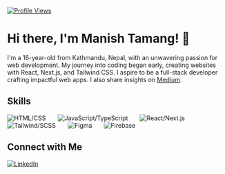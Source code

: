 [![Profile Views](https://visitor-badge.laobi.icu/badge?page_id=Manish-Tamang)](https://github.com/Manish-Tamang)

# Hi there, I'm Manish Tamang! 👋

I'm a 16-year-old from Kathmandu, Nepal, with an unwavering passion for web development. My journey into coding began early, creating websites with React, Next.js, and Tailwind CSS. I aspire to be a full-stack developer crafting impactful web apps. I also share insights on [Medium](#).

## Skills

![HTML/CSS](https://skillicons.dev/icons?i=html,css)
&nbsp;&nbsp;&nbsp;&nbsp;&nbsp;
![JavaScript/TypeScript](https://skillicons.dev/icons?i=js,ts)
&nbsp;&nbsp;&nbsp;&nbsp;&nbsp;
![React/Next.js](https://skillicons.dev/icons?i=react,next)
&nbsp;&nbsp;&nbsp;&nbsp;&nbsp;
![Tailwind/SCSS](https://skillicons.dev/icons?i=tailwind,scss)
&nbsp;&nbsp;&nbsp;&nbsp;&nbsp;
![Figma](https://skillicons.dev/icons?i=ae)
&nbsp;&nbsp;&nbsp;&nbsp;&nbsp;
![Firebase](https://skillicons.dev/icons?i=firebase)

## Connect with Me

[![LinkedIn](https://img.shields.io/badge/LinkedIn-blue?style=for-the-badge&logo=linkedin&logoColor=white)](https://www.linkedin.com/in/manish-tamang-648926282/)
